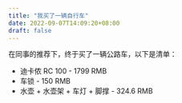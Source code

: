 ```yaml
---
title: "我买了一辆自行车"
date: 2022-09-07T14:09:20+08:00
draft: false
---
```


在同事的推荐下，终于买了一辆公路车，以下是清单：
* 迪卡侬 RC 100 - 1799 RMB
* 车锁 - 150 RMB
* 水壶 + 水壶架 + 车灯 + 脚撑 - 324.6 RMB
